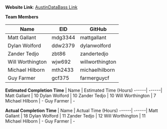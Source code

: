 **Website Link**: [AustinDataBass Link](https://www.AustinDataBass.appspot.com)

**Team Members**

| Name | EID | GitHub
-----|-----|--------
Matt Gallant | mdg3344 | mattgallant
Dylan Wolford | ddw2379 | dylanwolford
Zander Tedjo | zbt86 | zandertedjo
Will Worthington | wjw692 | willworthington
Michael Hilborn | mth2433| michaelhilborn
Guy Farmer | gcf375 | farmerguycf

**Estimated Completion Time**
| Name | Estimated Time (Hours)
------| ------|
Matt Gallant | 10
Dylan Wolford | 10
Zander Tedjo | 10
Will Worthington | 7
Michael Hilborn | -
Guy Farmer | -

**Actual Completion Time**
| Name | Actual Time (Hours)
------| ------|
Matt Gallant | 18
Dylan Wolford | 11
Zander Tedjo | 12
Will Worthington | 11
Michael Hilborn | -
Guy Farmer | -
